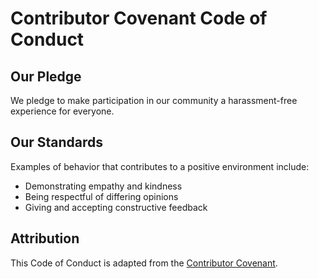 # Contributor Covenant Code of Conduct

## Our Pledge

We pledge to make participation in our community a harassment-free experience for everyone.

## Our Standards

Examples of behavior that contributes to a positive environment include:

- Demonstrating empathy and kindness
- Being respectful of differing opinions
- Giving and accepting constructive feedback

## Attribution

This Code of Conduct is adapted from the [Contributor Covenant](https://www.contributor-covenant.org).
